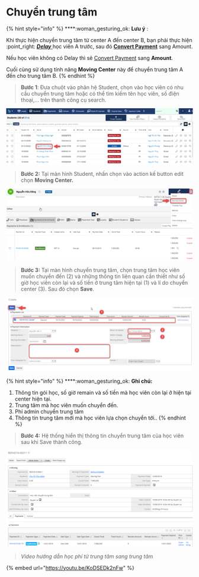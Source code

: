 # Chuyển trung tâm

{% hint style="info" %}
****:woman\_gesturing\_ok: **Lưu ý** :

Khi thực hiện chuyển trung tâm từ center A đến center B, bạn phải thực hiện :point\_right: [_**Delay**_ ](https://help.dotb.vn/bo-phan-giao-vu/quan-li-su-vu/quan-li-delay#hoc-vien-delay-khoi-lop) học viên A trước, sau đó [**Convert Payment**](../../../admin-guide/drop-payment/#convert-payment) sang Amount.

Nếu học viên không có Delay thì sẽ [Convert Payment](https://help.dotb.vn/admin-guide/drop-payment#convert-payment) sang **Amount**.

Cuối cùng sử dụng tính năng **Moving Center** này để chuyển trung tâm A đến cho trung tâm B.
{% endhint %}

> **Bước 1**: Đưa chuột vào phân hệ Student, chọn vào học viên có nhu cầu chuyển trung tâm hoặc có thể tìm kiếm tên học viên, số điện thoại,… trên thanh công cụ search.

![](../../../.gitbook/assets/chuyentrungtam1.png)

> **Bước 2:** Tại màn hình Student, nhấn chọn vào action kế button edit chọn **Moving Center.**

![](../../../.gitbook/assets/chuyentrungtam2.png)

> **Bước 3:** Tại màn hình chuyển trung tâm, chọn trung tâm học viên muốn chuyển đến (2) và những thông tin liên quan cần thiết như số giờ học viên còn lại và số tiền ở trung tâm hiện tại (1) và lí do chuyển center (3). Sau đó chọn **Save**.

![](../../../.gitbook/assets/moving.png)

{% hint style="info" %}
****:woman\_gesturing\_ok: **Ghi chú:**

1. Thông tin gói học, số giờ remain và số tiền mà học viên còn lại ở hiện tại center hiện tại.
2. Trung tâm mà học viên muốn chuyển đến.
3. Phí admin chuyển trung tâm
4. Thông tin trung tâm mới mà học viên lựa chọn chuyển tới..
{% endhint %}

> **Bước 4:** Hệ thống hiển thị thông tin chuyển trung tâm của học viên sau khi Save thành công.

![](../../../.gitbook/assets/chuyentrungtam4.png)

> _Video hướng dẫn học phí từ trung tâm sang trung tâm_

{% embed url="https://youtu.be/KoDSEDk2nFw" %}
